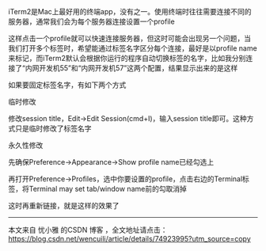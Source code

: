 

iTerm2是Mac上最好用的终端app，没有之一。使用终端时往往需要连接不同的服务器，通常我们会为每个服务器连接设置一个profile




这样点击一个profile就可以快速连接服务器，但这时可能会出现另一个问题，当我们打开多个标签时，希望能通过标签名字区分每个连接，最好是以profile name来标记，而iTerm2默认会根据你运行的程序自动切换标签的名字，比如我分别连接了“内网开发机55”和“内网开发机57”这两个配置，结果显示出来的是这样



如果要固定标签名字，有如下两个方式

临时修改

修改session title，Edit->Edit Session(cmd+I)，输入session title即可。这种方式只是临时修改了标签名字



永久性修改

先确保Preference->Appearance->Show profile name已经勾选上



再打开Preference->Profiles，选中你要设置的profile，点击右边的Terminal标签，将Terminal
 may set tab/window name前的勾取消掉



这时再重新链接，就是这样的效果了

---------------------

本文来自 忧小雅 的CSDN 博客 ，全文地址请点击：https://blog.csdn.net/wencuili/article/details/74923995?utm_source=copy 